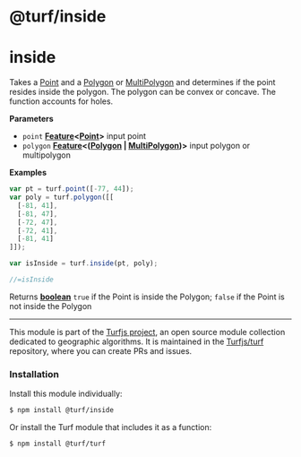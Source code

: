 # @turf/inside

# inside

Takes a [Point](http://geojson.org/geojson-spec.html#point) and a [Polygon](http://geojson.org/geojson-spec.html#polygon) or [MultiPolygon](http://geojson.org/geojson-spec.html#multipolygon) and determines if the point resides inside the polygon. The polygon can
be convex or concave. The function accounts for holes.

**Parameters**

-   `point` **[Feature](http://geojson.org/geojson-spec.html#feature-objects)&lt;[Point](http://geojson.org/geojson-spec.html#point)>** input point
-   `polygon` **[Feature](http://geojson.org/geojson-spec.html#feature-objects)&lt;([Polygon](http://geojson.org/geojson-spec.html#polygon) \| [MultiPolygon](http://geojson.org/geojson-spec.html#multipolygon))>** input polygon or multipolygon

**Examples**

```javascript
var pt = turf.point([-77, 44]);
var poly = turf.polygon([[
  [-81, 41],
  [-81, 47],
  [-72, 47],
  [-72, 41],
  [-81, 41]
]]);

var isInside = turf.inside(pt, poly);

//=isInside
```

Returns **[boolean](https://developer.mozilla.org/en-US/docs/Web/JavaScript/Reference/Global_Objects/Boolean)** `true` if the Point is inside the Polygon; `false` if the Point is not inside the Polygon

<!-- This file is automatically generated. Please don't edit it directly:
if you find an error, edit the source file (likely index.js), and re-run
./scripts/generate-readmes in the turf project. -->

---

This module is part of the [Turfjs project](http://turfjs.org/), an open source
module collection dedicated to geographic algorithms. It is maintained in the
[Turfjs/turf](https://github.com/Turfjs/turf) repository, where you can create
PRs and issues.

### Installation

Install this module individually:

```sh
$ npm install @turf/inside
```

Or install the Turf module that includes it as a function:

```sh
$ npm install @turf/turf
```
